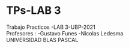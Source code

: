 <h1 class="code-line" data-line-start=0 data-line-end=1 ><a id="TPsLAB_3_0"></a>TPs-LAB 3</h1>
<p class="has-line-data" data-line-start="1" data-line-end="4">Trabajo Practicos -LAB 3-UBP-2021<br>
Profesores :  -Gustavo Funes  -Nicolas Ledesma<br>
UNIVERSIDAD BLAS PASCAL</p>

